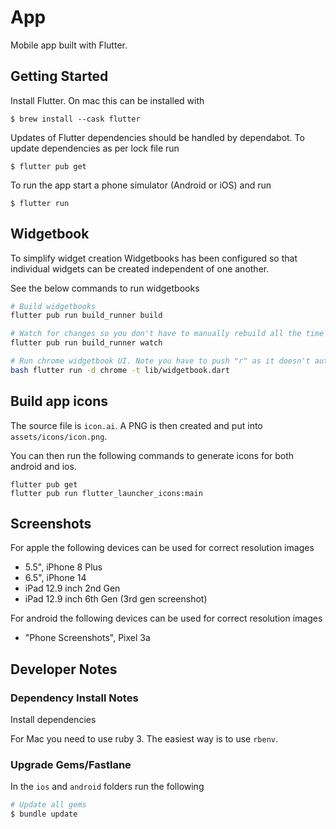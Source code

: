 # App

Mobile app built with Flutter.

## Getting Started

Install Flutter. On mac this can be installed with

```
$ brew install --cask flutter
```

Updates of Flutter dependencies should be handled by dependabot. To update dependencies as per lock file
run

```
$ flutter pub get
```

To run the app start a phone simulator (Android or iOS) and run

```
$ flutter run
```

## Widgetbook

To simplify widget creation Widgetbooks has been configured so that individual widgets can be created independent of one another.

See the below commands to run widgetbooks

```bash
# Build widgetbooks
flutter pub run build_runner build

# Watch for changes so you don't have to manually rebuild all the time
flutter pub run build_runner watch

# Run chrome widgetbook UI. Note you have to push "r" as it doesn't auto refresh changes
bash flutter run -d chrome -t lib/widgetbook.dart
```

## Build app icons

The source file is `icon.ai`. A PNG is then created and put into `assets/icons/icon.png`.

You can then run the following commands to generate icons for both android and ios.

```
flutter pub get
flutter pub run flutter_launcher_icons:main
```

## Screenshots

For apple the following devices can be used for correct resolution images

- 5.5", iPhone 8 Plus
- 6.5", iPhone 14
- iPad 12.9 inch 2nd Gen
- iPad 12.9 inch 6th Gen (3rd gen screenshot)

For android the following devices can be used for correct resolution images

- "Phone Screenshots", Pixel 3a

## Developer Notes

### Dependency Install Notes

Install dependencies

For Mac you need to use ruby 3. The easiest way is to use `rbenv`.

### Upgrade Gems/Fastlane

In the `ios` and `android` folders run the following

```bash
# Update all gems
$ bundle update

```
